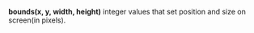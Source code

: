 <a name="bounds"></a>**bounds(x, y, width, height)** 
integer values that set position and size on screen(in pixels). 

<!--UPDATE WIDGET_IN_CSOUND
    SIdent sprintf "pos(%d, 140) ", 100 + rnd(100)
    SIdentifier strcat SIdentifier, SIdent
    SIdent sprintf "size(%d, %d) ", abs(rnd(200))+40, abs(rnd(100))+50
    SIdentifier strcat SIdentifier, SIdent
--->
